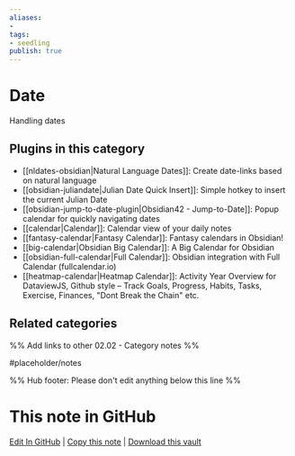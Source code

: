 ```yaml
---
aliases:
- 
tags: 
- seedling 
publish: true
---
```



# Date

Handling dates

## Plugins in this category

- [[nldates-obsidian|Natural Language Dates]]: Create date-links based on natural language
- [[obsidian-juliandate|Julian Date Quick Insert]]: Simple hotkey to insert the current Julian Date
- [[obsidian-jump-to-date-plugin|Obsidian42 - Jump-to-Date]]: Popup calendar for quickly navigating dates
- [[calendar|Calendar]]: Calendar view of your daily notes
- [[fantasy-calendar|Fantasy Calendar]]: Fantasy calendars in Obsidian!
- [[big-calendar|Obsidian Big Calendar]]: A Big Calendar for Obsidian
- [[obsidian-full-calendar|Full Calendar]]: Obsidian integration with Full Calendar (fullcalendar.io)
- [[heatmap-calendar|Heatmap Calendar]]: Activity Year Overview for DataviewJS, Github style – Track Goals, Progress, Habits, Tasks, Exercise, Finances, "Dont Break the Chain" etc.

## Related categories

%% Add links to other 02.02 - Category notes %%

#placeholder/notes

%% Hub footer: Please don't edit anything below this line %%

# This note in GitHub

<span class="git-footer">[Edit In GitHub](https://github.dev/obsidian-community/obsidian-hub/blob/main/02%20-%20Community%20Expansions/02.01%20Plugins%20by%20Category/Date%20and%20calendar%20plugins.md "git-hub-edit-note") | [Copy this note](https://raw.githubusercontent.com/obsidian-community/obsidian-hub/main/02%20-%20Community%20Expansions/02.01%20Plugins%20by%20Category/Date%20and%20calendar%20plugins.md "git-hub-copy-note") | [Download this vault](https://github.com/obsidian-community/obsidian-hub/archive/refs/heads/main.zip "git-hub-download-vault") </span>

